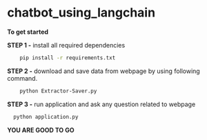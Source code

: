 # chatbot_using_langchain

**To get started**

**STEP 1 -** install all required dependencies

```bash
    pip install -r requirements.txt
```

**STEP 2 -** download and save data from webpage by using following command.

```bash
    python Extractor-Saver.py
```

**STEP 3 -** run application and ask any question related to webpage

```bash
  python application.py
```

**YOU ARE GOOD TO GO**
